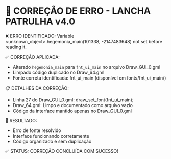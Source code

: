 🔧 CORREÇÃO DE ERRO - LANCHA PATRULHA v4.0
==========================================

❌ ERRO IDENTIFICADO:
Variable <unknown_object>.hegemonia_main(101338, -2147483648) not set before reading it.

✅ CORREÇÃO APLICADA:
- Alterado `hegemonia_main` para `fnt_ui_main` no arquivo Draw_GUI_0.gml
- Limpado código duplicado no Draw_64.gml
- Fonte correta identificada: fnt_ui_main (disponível em fonts/fnt_ui_main/)

📋 DETALHES DA CORREÇÃO:
- Linha 27 do Draw_GUI_0.gml: draw_set_font(fnt_ui_main);
- Draw_64.gml: Limpo e documentado como arquivo vazio
- Código da interface mantido apenas no Draw_GUI_0.gml

🎯 RESULTADO:
- Erro de fonte resolvido
- Interface funcionando corretamente
- Código organizado e sem duplicação

✅ STATUS: CORREÇÃO CONCLUÍDA COM SUCESSO!

